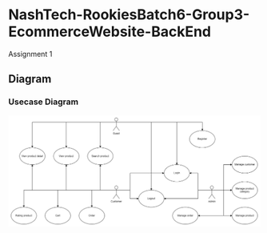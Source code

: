 # NashTech-RookiesBatch6-Group3-EcommerceWebsite-BackEnd
Assignment 1
## Diagram
### Usecase Diagram
![Use case diagram](./README/UseCaseDiagram.drawio.png)
